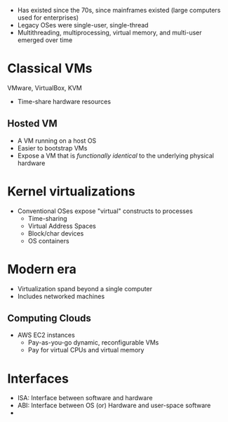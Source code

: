 - Has existed since the 70s, since mainframes existed (large computers used for enterprises)
- Legacy OSes were single-user, single-thread
- Multithreading, multiprocessing, virtual memory, and multi-user emerged over time

# Classical VMs
VMware, VirtualBox, KVM
- Time-share hardware resources

## Hosted VM
- A VM running on a host OS
- Easier to bootstrap VMs
- Expose a VM that is _functionally identical_ to the underlying physical hardware

# Kernel virtualizations
- Conventional OSes expose "virtual" constructs to processes
	- Time-sharing
	- Virtual Address Spaces
	- Block/char devices
	- OS containers


# Modern era
- Virtualization spand beyond a single computer
- Includes networked machines

## Computing Clouds
- AWS EC2 instances
	- Pay-as-you-go dynamic, reconfigurable VMs
	- Pay for virtual CPUs and virtual memory


# Interfaces
- ISA: Interface between software and hardware
- ABI: Interface between OS (or) Hardware and user-space software
- 